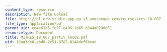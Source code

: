 ```yaml
---
content_type: resource
description: New file Upload
file: https://ol-ocw-studio-app-qa.s3.amazonaws.com/courses/res-18-007-calculus-revisited-multivariable-calculus-fall-2011/10aa3de0ebd02c5187858144def6beac_MITRES_18_007_partIV_lec02.pdf
file_type: application/pdf
parent_uid: ce4e61e5-fe97-e496-1d45-c844a0290e31
resourcetype: Document
title: MITRES_18_007_partIV_lec02.pdf
uid: 10aa3de0-ebd0-2c51-8785-8144def6beac
---
```


